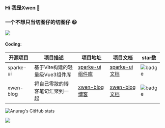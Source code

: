 ### Hi 我是Xwen 👋
### 一个不想只当切图仔的切图仔 😆

<span> <img src="https://visitor-badge.glitch.me/badge?page_id=XwenHaHa" /> </span>

#### Coding:
| 开源项目 | 项目描述 | 项目地址 | 项目文档 | star数 | 
| -------- | -------- | -------- | -------- | -------- |
| sparke-ui   | 基于Vite构建的轻量级Vue3组件库 | [sparke-ui组件库](https://github.com/XwenHaHa/sparke-ui) | [sparke-ui文档](sparke-ui.vercel.app) | <img src="https://img.shields.io/github/stars/XwenHaHa/sparke-ui?style=flat-square" alt="badge"> |
| xwen-blog   | 将自己零散的博客笔记汇聚到一起  | [xwen-blog博客](https://github.com/XwenHaHa/xwen-blog) | [xwen-blog文档](https://xwen-blog.vercel.app) | <img src="https://img.shields.io/github/stars/XwenHaHa/xwen-blog?style=flat-square" alt="badge"> |

![Anurag's GitHub stats](https://github-readme-stats.vercel.app/api?username=XwenHaHa&hide_border=true&show_icons=trueline_height=21&text_color=000&icon_color=000&bg_color=0,ea6161,ffc64d,fffc4d,52fa5a&theme=radical")

<div> <img src="https://github-readme-streak-stats.herokuapp.com/?user=sun0225SUN" /> </div>
